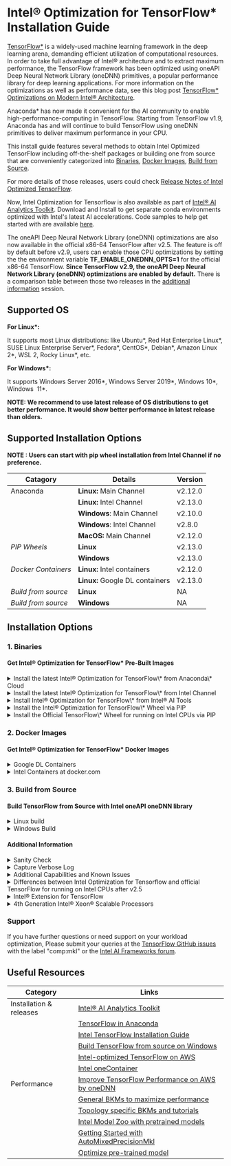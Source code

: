 
Intel® Optimization for TensorFlow\* Installation Guide
=======================================================

[TensorFlow\*](https://github.com/tensorflow/tensorflow) is a widely-used machine learning framework in the deep learning arena, demanding efficient utilization of computational resources. In order to take full advantage of Intel® architecture and to extract maximum performance, the TensorFlow framework has been optimized using oneAPI Deep Neural Network Library (oneDNN) primitives, a popular performance library for deep learning applications. For more information on the optimizations as well as performance data, see this blog post [TensorFlow\* Optimizations on Modern Intel® Architecture](/content/www/us/en/developer/articles/technical/tensorflow-optimizations-on-modern-intel-architecture.html).

Anaconda\* has now made it convenient for the AI community to enable high-performance-computing in TensorFlow. Starting from TensorFlow v1.9, Anaconda has and will continue to build TensorFlow using oneDNN primitives to deliver maximum performance in your CPU.

This install guide features several methods to obtain Intel Optimized TensorFlow including off-the-shelf packages or building one from source that are conveniently categorized into [Binaries](#binaries), [Docker Images](#docker_images), [Build from Source](#build_from_source). 

For more details of those releases, users could check [Release Notes of Intel Optimized TensorFlow](https://github.com/Intel-tensorflow/tensorflow/releases).

Now, Intel Optimization for Tensorflow is also available as part of [Intel® AI Analytics Toolkit](/content/www/us/en/developer/tools/oneapi/ai-analytics-toolkit.html). Download and Install to get separate conda environments optimized with Intel's latest AI accelerations. Code samples to help get started with are available [here](https://github.com/oneapi-src/oneAPI-samples/tree/master/AI-and-Analytics).

The oneAPI Deep Neural Network Library (oneDNN) optimizations are also now available in the official x86-64 TensorFlow after v2.5. The feature is off by default before v2.9, users can enable those CPU optimizations by setting the the environment variable **TF\_ENABLE\_ONEDNN\_OPTS=1** for the official x86-64 TensorFlow. **Since TensorFlow v2.9, the oneAPI Deep Neural Network Library (oneDNN) optimizations are enabled by default.** There is a comparison table between those two releases in the [additional information](#additional-information) session.

Supported OS
------------

**For Linux\*:**

It supports most Linux distributions: like Ubuntu\*, Red Hat Enterprise Linux\*, SUSE Linux Enterprise Server\*, Fedora\*, CentOS\*, Debian\*, Amazon Linux 2\*, WSL 2, Rocky Linux\*, etc.

**For Windows\*:**

It supports Windows Server 2016\*, Windows Server 2019\*, Windows 10\*, Windows  11\*.

**NOTE: We recommend to use latest release of OS distributions to get better performance. It would show better performance in latest release than olders.**  

Supported Installation Options
------------------------------

**NOTE : Users can start with pip wheel installation from Intel Channel if no preference.**

| Catagory | Details |  Version |
| ----------- | ----------- | ----------- |
| Anaconda | **Linux:** Main Channel |  v2.12.0 |
|  | **Linux:** Intel Channel | v2.13.0 |
|  | **Windows**: Main Channel | v2.10.0 |
|  | **Windows**: Intel Channel | v2.8.0 |
|  | **MacOS:** Main Channel | v2.12.0 |
| _PIP Wheels_ | **Linux** | v2.13.0 |
|  | **Windows** | v2.13.0 |
| _Docker Containers_ | **Linux:** Intel containers | v2.12.0 |
|  | **Linux:** Google DL containers | v2.13.0 |
| _Build from source_ | **Linux** | NA |
| _Build from source_ | **Windows** | NA |


Installation Options
--------------------

### 1\. Binaries

#### Get Intel® Optimization for TensorFlow\* Pre-Built Images

<details>
  <summary>Install the latest Intel® Optimization for TensorFlow\* from Anaconda\* Cloud</summary>
  <br>
Available for Linux\*, Windows\*, MacOS\*

| **OS** | **TensorFlow\* version** | 
| -------- | -------- | 
| Linux\* | 2.12.0 | 
| Windows\*| 2.10.0 | 
| MacOS\* | 2.12.0 | 

  
Installation instructions:

If you don't have conda package manager, download and install [Anaconda](https://docs.anaconda.com/anaconda/install/)

Linux, MacOS, Windows (after 2.5.0) 

Open Anaconda prompt and use the following instruction

`conda install tensorflow`

In case your anaconda channel is not the highest priority channel by default(or you are not sure), use the following command to make sure you get the right TensorFlow with Intel optimizations

`conda install tensorflow -c anaconda`

Windows (2.5.0 and earlier)

Open Anaconda prompt and use the following instruction

`conda install tensorflow-mkl`

(or)

`conda install tensorflow-mkl -c anaconda`

Besides the install method described above, Intel Optimization for TensorFlow is distributed as wheels, docker images and conda package on Intel channel. Follow one of the installation procedures to get Intel-optimized TensorFlow.

Note: All binaries distributed by Intel were built against the TensorFlow version tags in a centOS container with gcc 4.8.5 and glibc 2.17 with the following compiler flags (shown below as passed to bazel\*)

```
\--cxxopt=-D\_GLIBCXX\_USE\_CXX11\_ABI=0 --copt=-march=corei7-avx --copt=-mtune=core-avx-i --copt=-O3 --copt=-Wformat --copt=-Wformat-security --copt=-fstack-protector --copt=-fPIC --copt=-fpic --linkopt=-znoexecstack --linkopt=-zrelro --linkopt=-znow --linkopt=-fstack-protector
```
**Note: please use the following instructions if you install TensorFlow\* v2.8 for missing python-flatbuffers module in TensorFlow\* v2.8.**

Linux, MacOS, Windows (after 2.5.0) 

`conda install tensorflow python-flatbuffers`

Windows (2.5.0 and earlier)

`conda install tensorflow-mkl python-flatbuffers` 

</details>


<details>
<summary>Install the latest Intel® Optimization for TensorFlow\* from Intel Channel</summary>
  <br>

Available for Linux\*, Windows\*


| **OS** | **TensorFlow\* version** | **Python Version** |
| -------- | -------- | ----------- |
| Linux\* | 2.13.0 | 3.9 |
| Windows\*| 2.8.0 | 3.7, 3.8, 3.9 and 3.10 |


Installation instructions:

Open Anaconda prompt and use the following instruction.   

After 2.9 :  
`conda install intel-tensorflow -c intel`  

2.9 and ealier :  
`conda install tensorflow -c intel` 

**Note: please use the following instructions if you install TensorFlow\* v2.8 for missing python-flatbuffers module in TensorFlow\* v2.8.**

`conda install tensorflow python-flatbuffers -c intel`

</details>

<details>
  <summary>Install Intel® Optimization for TensorFlow\* from Intel® AI Tools </summary>
  <br>

Available for Linux\*

TensorFlow\* version: 2.14.0

Installation instructions:

There are multiple options provided to download Intel® AI Tools, including Conda, PIP and containers.

**All available download and installation guides can be found [here]([https://www.intel.com/content/www/us/en/developer/tools/oneapi/ai-analytics-toolkit-download.html?operatingsystem=linux](https://www.intel.com/content/www/us/en/developer/tools/oneapi/ai-tools-selector.html))**

</details>


<details>
  <summary> Install the Intel® Optimization for TensorFlow\* Wheel via PIP </summary>
  <br>

Run the below instruction to install the wheel into an existing Python* installation.
> **Notes:** Starting from 2.14.0, Python versions supported are changed to 3.9, 3.10, 3.11 

For Linux\* :

`pip install intel-tensorflow==2.14.0 # or earlier`

For Windows\* (starting from TensorFlow 2.10.0) :

`pip install tensorflow-intel==2.15.0 # or later`

If your machine has AVX512 instruction set supported please use the below packages for better performance.

`pip install intel-tensorflow-avx512==2.14.0  # or earlier, linux only`

**Note: For TensorFlow versions 1.13, 1.14 and 1.15 with pip > 20.0, if you experience invalid wheel error, try to downgrade the pip version to < 20.0**

For e.g

`python -m pip install --force-reinstall pip==19.0`
  
**Note: If your machine has AVX-512 instruction set supported, please download and install the wheel file with AVX-512 as minimum required instruction set from the table above, otherwise download and install the wheel without AVX-512. All Intel TensorFlow binaries are optimized with oneAPI Deep Neural Network Library (oneDNN), which will use the AVX2 or AVX512F FMA etc CPU instructions automatically in performance-critical operations based on the supported Instruction sets on your machine for both Windows and Linux OS.** 

**Note: If you ran into the following Warning on ISA above AVX2, please download and install the wheel file with AVX-512 as minimum required instruction set from the table above.**

I tensorflow/core/platform/cpu\_feature\_guard.cc:142\] This TensorFlow binary is optimized with oneAPI Deep Neural Network Library (oneDNN) to use the following CPU instructions in performance-critical operations: AVX2 AVX512F FMA To enable them in other operations, rebuild TensorFlow with the appropriate compiler flags.

**Note: If you run a release with AVX-512 as minimum required instruction set on a machine without AVX-512 instruction set support, you will run into "Illegal instruction (core dumped)" error.**

**Note than for 1.14.0 install we have fixed a few vulnerabilities and the corrected versions can be installed using the below commands. We identified new CVE issues from curl and GCP support in the previous pypi package release, so we had to introduce a new set of fixed packages in PyPI**

**Available for Linux\* [here](https://pypi.org/project/intel-tensorflow/)**

</details>

<details>
<summary> Install the Official TensorFlow\* Wheel for running on Intel CPUs via PIP </summary>
<br>
Available for Linux\*

TensorFlow version: 2.15.0

Installation instructions:

Run the below instruction to install the wheel into an existing Python\* installation. Python versions supported are 3.9, 3.10, 3.11

`pip install tensorflow==2.15.0`

The oneDNN CPU optimizations are enabled by default.

Please check [#Additional Info](#Additional Info) for differences between Intel® Optimization for TensorFlow\* and official TensorFlow\*.
</details>
  
  
### 2. Docker Images

#### Get Intel® Optimization for TensorFlow\* Docker Images

  
<details>
<summary> Google DL Containers </summary>
<br>

Starting version 1.14, Google released DL containers for TensorFlow on CPU optimized with oneDNN by default. The TensorFlow v1.x CPU container names are in the format "tf-cpu.", TensorFlow v2.x CPU container names are in the format "tf2-cpu." and support Python3. Below are sample commands to download the docker image locally and launch the container for TensorFlow 1.15 or TensorFlow 2.13. Please use one of the following commands at one time.

\# TensorFlow 1.15

`docker run -d -p 8080:8080 -v /home:/home gcr.io/deeplearning-platform-release/tf-cpu.1-15`

\# TensorFlow 2.13

`docker run -d -p 8080:8080 -v /home:/home gcr.io/deeplearning-platform-release/tf2-cpu.2-13.py310`

This command will start the TensorFlow 1.15 or TensorFlow 2.13 with oneDNN enabled in detached mode, bind the running Jupyter server to port 8080 on the local machine, and mount local /home directory to /home in the container. The running JupyterLab instance can be accessed at localhost:8080.

To launch an interactive bash instance of the docker container, run one of the below commands.

\# TensorFlow 1.15

`docker run -v /home:/home -it gcr.io/deeplearning-platform-release/tf-cpu.1-15 bash`

\# TensorFlow 2.13

`docker run -v /home:/home -it gcr.io/deeplearning-platform-release/tf2-cpu.2-13.py310 bash`

**Available Container Configurations**

You can find all supported docker tags/configurations [here](https://cloud.google.com/ai-platform/deep-learning-containers/docs/choosing-container).

</details>
  
<details>
<summary> Intel Containers at docker.com </summary>
<br>

Tensorflow Version: 2.12.0

These docker images are all published at [http://hub.docker.com](http://hub.docker.com) in [intel/intel-optimized-tensorflow](https://hub.docker.com/r/intel/intel-optimized-tensorflow) and [intel/intel-optimized-tensorflow-avx512](http://hub.docker.com/r/intel/intel-optimized-tensorflow-avx512/tags) namespaces and can be pulled with the following command:

\# intel-optimized-tensorflow

`docker pull intel/intel-optimized-tensorflow`

\# intel-optimized-tensorflow-avx512

`docker pull intel/intel-optimized-tensorflow-avx512:latest`

For example, to run the data science container directly, simply

\# intel-optimized-tensorflow

`docker run -it -p 8888:8888 intel/intel-optimized-tensorflow`

\# intel-optimized-tensorflow-avx512

`docker run -it -p 8888:8888 intel/intel-optimized-tensorflow-avx512:latest`

And then go to your browser on [http://localhost:8888/](http://localhost:8888/)

  
For those who want to navigate through the browser, follow the links:

*   For AVX as mimimum required instruction set: [https://hub.docker.com/r/intel/intel-optimized-tensorflow](https://hub.docker.com/r/intel/intel-optimized-tensorflow)
*   For AVX-512 as mimimum required instruction set: [https://hub.docker.com/r/intel/intel-optimized-tensorflow-avx512](https://hub.docker.com/r/intel/intel-optimized-tensorflow-avx512/tags)

**Available Container Configurations**

You can find all supported docker tags/configurations for [intel-optimized-tensorflow](https://hub.docker.com/r/intel/intel-optimized-tensorflow) and [intel-optimized-tensorflow-avx512](https://hub.docker.com/r/intel/intel-optimized-tensorflow-avx512/tags).

**To get the latest Release Notes on Intel® Optimization for TensorFlow\*, please refer this [article](/content/www/us/en/developer/articles/guide/optimization-for-tensorflow-installation-guide.html).**

**More containers for Intel® Optimization for TensorFlow\* can be found at the [Intel® oneContainer Portal](/content/www/us/en/developer/tools/containers/overview.html).**
</details>
  
  
### 3\. Build from Source
#### Build TensorFlow from Source with Intel oneAPI oneDNN library

<details>
<summary> Linux build </summary>
<br>

Building TensorFlow from source is not recommended. However, if instructions provided above do not work due to unsupported ISA, you can always build from source.

Building TensorFlow from source code requires Bazel installation, refer to the instructions here, [Installing Bazel](https://docs.bazel.build/versions/master/install.html#mac-os-x).

Installation instructions:

1.  Ensure numpy, keras-applications, keras-preprocessing, pip, six, wheel, mock packages are installed in the Python environment where TensorFlow is being built and installed.
2.  Clone the TensorFlow source code and checkout a branch of your preference
    *   `git clone https://github.com/tensorflow/tensorflow`
    *   `git checkout r2.13`
3.  Run "./configure" from the TensorFlow source directory
4.  Execute the following commands to create a pip package that can be used to install the optimized TensorFlow build.
    *   PATH can be changed to point to a specific version of GCC compiler:
        
        `export PATH=/PATH//bin:$PATH`
        
    *   LD\_LIBRARY\_PATH can also be to new:
        
        export LD\_LIBRARY\_PATH=/PATH//lib64:$LD\_LIBRARY\_PATH
        
    *   Set the compiler flags support by the GCC on your machine to build TensorFlow with oneDNN.
        
        `bazel build --config=mkl -c opt --copt=-march=native //tensorflow/tools/pip\_package:build\_pip\_package`
        
         
        *   If you would like to build the binary against certain hardware, ensure appropriate "march" and "mtune" flags are set. Refer the [gcc online docs](https://gcc.gnu.org/onlinedocs/) or [gcc x86-options](https://gcc.gnu.org/onlinedocs/gcc/x86-Options.html) to know the flags supported by your GCC version.
            
            `bazel build --config=mkl --cxxopt=-D\_GLIBCXX\_USE\_CXX11\_ABI=0 --copt=-march=sandybridge --copt=-mtune=ivybridge --copt=-O3 //tensorflow/tools/pip\_package:build\_pip\_package`
            
        *   Alternatively, if you would like to build the binary against certain instruction sets, set appropriate "Instruction sets" flags:
            
            `bazel build --config=mkl -c opt --copt=-mavx --copt=-mavx2 --copt=-mfma --copt=-mavx512f --copt=-mavx512pf --copt=-mavx512cd --copt=-mavx512er //tensorflow/tools/pip\_package:build\_pip\_package`
            
            **Flags set above will add AVX, AVX2 and AVX512 instructions which will result in "illegal instruction" errors when you use older CPUs. If you want to build on older CPUs, set the instruction flags accordingly.**
            
        *   Users could enable additional oneDNN features by passing a "--copt=-Dxxx" build option.  For example, enable ITT\_TASKS feature from oneDNN by using below build instruction. User could refer to [oneDNN build options](https://oneapi-src.github.io/oneDNN/dev_guide_build_options.html) for more details.
            
            `bazel build --config=mkl -c opt --copt=-march=native --copt=-DDNNL\_ENABLE\_ITT\_TASKS=True //tensorflow/tools/pip\_package:build\_pip\_package`
  
5.  Install the optimized TensorFlow wheel
    *   `bazel-bin/tensorflow/tools/pip\_package/build\_pip\_package ~/path\_to\_save\_wheel`
    *   `pip install --upgrade --user ~/path\_to\_save\_wheel/`

</details>
  
<details>
<summary> Windows Build </summary>
<br>

**\* Prior to TensorFlow 2.3**

**Prerequisites**

Install the below Visual C++ 2015 build tools from [https://visualstudio.microsoft.com/vs/older-downloads/](https://visualstudio.microsoft.com/vs/older-downloads/)

*   Microsoft Visual C++ 2015 Redistributable Update 3
*   Microsoft Build Tools 2015 Update 3

**Installation**

1.  Refer to [Linux Section](/content/www/us/en/develop/articles/intel-optimization-for-tensorflow-installation-guide.html#linux_B_S) and follow Steps 1 through 3
2.  To build TensorFlow with oneDNN support, we need two additional steps.
    *   Link.exe on  Visual Studio 2015 causes the linker issue when /WHOLEARCHIVE switch is used. To overcome this issue, install the hotfix to your Visual C++ compiler available at [https://support.microsoft.com/en-us/help/4020481/fix-link-exe-crashes-with-a-fatal-lnk1000-error-when-you-use-wholearch](https://support.microsoft.com/en-us/help/4020481/fix-link-exe-crashes-with-a-fatal-lnk1000-error-when-you-use-wholearch)  
    *   Add a PATH environment variable to include MKL runtime lib location that will be created during the build process. The base download location can be specified in the bazel build command by using the --output\_base option, and the oneDNN libraries will then be downloaded into a directory relative to that base              
        *   `set PATH=%PATH%;output\_dir\\external\\mkl\_windows\\lib`

         3. Bazel build with the with "mkl" flag and the "output\_dir" to use the right mkl libs

             `bazel --output\_base=output\_dir build --config=mkl --config=opt //tensorflow/tools/pip\_package:build\_pip\_package`

          4. Install the optimized TensorFlow wheel

      `bazel-bin\\tensorflow\\tools\\pip\_package\\build\_pip\_package C:\\temp\\path\_to\_save\_wheel`

      `pip install C:\\temp\\path\_to\_save\_wheel\\`

**\* TensorFlow 2.3 and newer:**

**Prerequisites**

       Please follow the [Setup for Windows](https://www.tensorflow.org/install/source_windows#setup_for_windows) to prepare the build environment.

**Installation**

1.  Set the following environment variables:
    *        `BAZEL\_SH: C:\\msys64/usr\\bin\\bash.exe`
    *        `BAZEL\_VS: C:\\Program Files (x86)\\Microsoft Visual Studio`
    *        `BAZEL\_VC: C:\\Program Files (x86)\\Microsoft Visual Studio\\2019\\Community\\VC`
2.  Note: For [compile time reduction](https://github.com/Intel-tensorflow/tensorflow/blob/860ad1d719a6ad32da3bd551af39a95be0b2e8c3/configure.py#L1247), please set:
    *   `set TF\_VC\_VERSION=16.6`
    *   More details can be found [here](https://groups.google.com/a/tensorflow.org/d/topic/build/SsW98Eo7l3o/discussion).
3.  Add to the PATH environment variable to include
    *   python path, e.g. C:\\Program Files\\_Python-version_  # Python38
        
    *   oneDNN runtime lib location that will be created during the build process, e.g. D:\\output\_dir\\external\\mkl\\windows\\lib
        
    *   the Bazel path, e.g. C:\\Program Files\\_Bazel-version_  # Bazel-3.7.2
        
    *   MSYS2 path, e.g. C:\\msys64;C:\\msys64/usr\\bin
        
    *   Git path, e.g. C:\\Program Files\\Git\\cmd;C:\\Program Files\\Git/usr\\bin
        
        `set PATH=%PATH%;C:\\Program Files\\Python38;D:\\output\_dir\\external\\mkl\_windows\\lib;C:\\Program Files\\Bazel-3.7.2;C:\\msys64;C:\\msys64/usr\\bin;C:\\Program Files\\Git\\cmd;C:\\Program Files\\Git/usr\\bin`
4.  Download the TensorFlow source code, checkout the release branch, and configure the build:
    *   `git clone https://github.com/Intel-tensorflow/tensorflow.git`
    *   `cd tensorflow`
    *   `git checkout _branch-name_ # r2.6, r2.7, etc.`
    *   `python ./configure.py`
5.  Set the oneDNN output directory location outside TensorFlow home directory to avoid infinite symlink expansion error. Then add the path to the oneDNN output directory to the system PATH:   
    *   `set OneDNN\_DIR=\\one\_dnn\_dir`
        
    *   `set PATH=%OneDNN\_DIR%;%PATH%`
        
6.  Build TensorFlow from source with oneDNN. Navigate to the TensorFlow root directory tensorflow and run the following bazel command to build TensorFlow oneDNN from Source:
    *   `bazel --output\_base=%OneDNN\_DIR% build --announce\_rc --config=opt --config=mkl --action\_env=PATH=""  --define=no\_tensorflow\_py\_deps=true  tensorflow/tools/pip\_package:build\_pip\_package`
        

**Note: Based on [bazel issue #7026](https://github.com/bazelbuild/bazel/issues/7026) we set --action\_env=PATH=. Open cmd.exe, run echo %PATH% and copy the output to the value of --action\_env=PATH=. If found, please use single quotes with folder names of white space**s.

</details>
  
 
#### Additional Information

  
<details>
<summary>Sanity Check </summary>
<br>

Once Intel-optimized TensorFlow is installed, running the below command must print "True" if oneDNN optimizations are present.
```
import tensorflow as tf

import os

def get\_mkl\_enabled\_flag():

    mkl\_enabled = False  
    major\_version = int(tf.\_\_version\_\_.split(".")\[0\])  
    minor\_version = int(tf.\_\_version\_\_.split(".")\[1\])  
    if major\_version >= 2:  
        if minor\_version < 5:  
            from tensorflow.python import \_pywrap\_util\_port  
        elif minor\_version >= 9:

            from tensorflow.python.util import \_pywrap\_util\_port  
            onednn\_enabled = int(os.environ.get('TF\_ENABLE\_ONEDNN\_OPTS', '1'))

        else:  
            from tensorflow.python.util import \_pywrap\_util\_port  
            onednn\_enabled = int(os.environ.get('TF\_ENABLE\_ONEDNN\_OPTS', '0'))  
        mkl\_enabled = \_pywrap\_util\_port.IsMklEnabled() or (onednn\_enabled == 1)  
    else:  
        mkl\_enabled = tf.pywrap\_tensorflow.IsMklEnabled()  
    return mkl\_enabled

print ("We are using Tensorflow version", tf.\_\_version\_\_)  
print("MKL enabled :", get\_mkl\_enabled\_flag())
```
</details>
  
 <details>
<summary> Capture Verbose Log </summary>
<br>

For a deeper analysis of what oneDNN calls are being made under the hood, we have enabled a flag "ONEDNN\_VERBOSE" to catpure a log. Set the  environment variable ONEDNN\_VERBOSE=1 and run the Tensorflow script. You should see an output similar to below  printed on the console. This will ensure that the workload not only has MKL enabled but utlizes oneDNN calls underneath. 

<<picture here>>

Here is how to intepret the the log

Tensorflow optimizations are agnostic to the type of hardware, ISA supported, dtype, ops used in the workload, this data is used as a starting point by the Tensorflow optimization engineers to understand the perframance impact on your workload and help optimize further
</details>
  
<details>
<summary> Additional Capabilities and Known Issues </summary>
<br>

1.  For Intel® Optimization for TensorFlow\* for 4th Generation Intel® Xeon® Scalable processors, please install the version after 2.12.0 to get good performance.   
    `$ pip install intel-tensorflow==2.12.0 # or 2.13.0, etc. `
2.  Intel-optimized TensorFlow enables oneDNN calls by default. **For v2.4 and previous version**, If at any point you wish to disable Intel MKL primitive calls, this can be disabled by setting TF\_DISABLE\_MKL flag to 1 before running your TensorFlow script.  
   `export TF\_DISABLE\_MKL=1 `     
    

           However, note that this flag will only disable oneDNN calls, but not MKL-ML calls. 

            Although oneDNN is responsible for most optimizations, certain ops are optimized by MKL-ML library, including matmul, transpose, etc. Disabling MKL-ML calls are not supported by TF\_DISABLE\_MKL flag at present and Intel is working with Google to add this functionality

       3. CPU affinity settings in Anaconda's TensorFlow: If oneDNN enabled TensorFlow is installed from the anaconda channel (not Intel channel), the "import tensorflow" command sets the KMP\_BLOCKTIME and OMP\_PROC\_BIND environment variables if not already set. However, these variables may have effects on other libraries such as Numpy/Scipy which use OpenMP or oneDNN. Alternatively, you can either set preferred values or unset them after importing TensorFlow. More details available in the TensorFlow GitHub [issue](https://github.com/tensorflow/tensorflow/issues/24172)

```
            import tensorflow # this sets KMP\_BLOCKTIME and OMP\_PROC\_BIND

            import os

            # delete the existing values

            del os.environ\['OMP\_PROC\_BIND'\]

           del os.environ\['KMP\_BLOCKTIME'\]
```
</details>
  
<details>
<summary> Differences between Intel Optimization for Tensorflow and official TensorFlow for running on Intel CPUs after v2.5 </summary>
<br>
Although official TensorFlow has oneDNN optimizations by default, there are still some major differences between Intel Optimization for Tensorflow and official TensorFlow

**Here is a comparison table For TensorFlow v2.9 and later.**

|             | Intel Optimization for Tensorflow	 | official TensorFlow (Running on Intel CPUs) |  
| ----------- | ----------- | ----------- |
| oneDNN optimiziations | Enabled by default | Enabled by default |
| OpenMP Optimizations | Enabled by default | N/A. use eigen thread pool instead |
| Layout Format | TensorFlow native layout format by default. No oneDNN blocked format support. | TensorFlow native layout format by default. No oneDNN blocked format support. |
| int8 support from oneDNN | Enabled by default |  Enabled by default |  
<br>

**Here is a comparison table For TensorFlow v2.8.**

|             | Intel Optimization for Tensorflow	 | official TensorFlow (Running on Intel CPUs) |  
| ----------- | ----------- | ----------- |
| oneDNN optimiziations | Enabled by default | Enable by setting environment variable TF_ENABLE_ONEDNN_OPTS=1 at runtime |
| OpenMP Optimizations | Enabled by default | N/A. use eigen thread pool instead |
| Layout Format | TensorFlow native layout format by default. No oneDNN blocked format support. | TensorFlow native layout format by default. No oneDNN blocked format support. |
| int8 support from oneDNN | Enabled by default | Enable by setting environment variable TF_ENABLE_ONEDNN_OPTS=1 at runtime |
<br>

**Here is a comparison table For TensorFlow v2.6 and v2.7.**

|             | Intel Optimization for Tensorflow	 | official TensorFlow (Running on Intel CPUs) |  
| ----------- | ----------- | ----------- |
| oneDNN optimiziations | Enabled by default | Enable by setting environment variable TF_ENABLE_ONEDNN_OPTS=1 at runtime |
| OpenMP Optimizations | Enabled by default | N/A. use eigen thread pool instead |
| Layout Format | TensorFlow native layout format by default.  Enable oneDNN blocked format by setting  environment variable TF_ENABLE_MKL_NATIVE_FORMAT=0 | TensorFlow native layout format by default.  Enable oneDNN blocked format by setting  environment variable TF_ENABLE_ONEDNN_OPTS=1 and TF_ENABLE_MKL_NATIVE_FORMAT=0 |
| int8 support from oneDNN | Enabled by default | Enable by setting environment variable TF_ENABLE_ONEDNN_OPTS=1 at runtime |
<br>

**Here is a comparison table for TensorFlow v2.5.**

|             | Intel Optimization for Tensorflow	 | official TensorFlow (Running on Intel CPUs) |  
| ----------- | ----------- | ----------- |
| oneDNN optimiziations | Enabled by default | Enable by setting environment variable TF_ENABLE_ONEDNN_OPTS=1 at runtime |
| OpenMP Optimizations | Enabled by default | N/A. use eigen thread pool instead |
| Layout Format | TensorFlow native layout format by default.  Enable oneDNN blocked format by setting  environment variable TF_ENABLE_MKL_NATIVE_FORMAT=0  | TensorFlow native layout format by default.  Enable oneDNN blocked format by setting  environment variable TF_ENABLE_ONEDNN_OPTS=1  and TF_ENABLE_MKL_NATIVE_FORMAT=0 |
| int8 support from oneDNN | Enabled by setting the env-variable TF_ENABLE_MKL_NATIVE_FORMAT=0 | Not supported |
<br>
  
</details>
  
<details>
<summary> Intel® Extension for TensorFlow </summary>
<br>


Intel has released [Intel® Extension for TensorFlow](https://github.com/intel/intel-extension-for-tensorflow) to support optimizations on Intel dGPU ( currently for Flex series)  and CPU.

**Please Note that the ITEX CPU release at this moment is an experimental feature, and users are strongly encouraged to continue using Intel optimizations for TensorFlow as directed in this install guide**

More info on ITEX can be accessed from these resources for **Intel dGPUs( Flex series)**

| Category | Links |  
| ----------- | ----------- |  
| Official Doc | [Get Started Document](https://intel.github.io/intel-extension-for-tensorflow/latest/get_started.html) |  
| Blog | [Accelerating TensorFlow on Intel Data Center GPU Flex Series](https://blog.tensorflow.org/2022/10/accelerating-tensorflow-on-intel-data-center-gpu-flex-series.html) |
| Blog | [Meet the Innovation of Intel AI Software: ITEX](https://www.intel.com/content/www/us/en/developer/articles/technical/innovation-of-ai-software-extension-tensorflow.html) |
   


</details>
  
 <details>
<summary> 4th Generation Intel® Xeon® Scalable Processors </summary>
<br>
Optimizations for 4th Generation Intel® Xeon® Scalable processors start from TensorFlow\* 2.12.

Official x86-64 TensorFlow has the 4th Gen Xeon scalable processors optimizations but the [Intel Optimization for TensorFlow](https://pypi.org/project/tensorflow-intel) has most up-to-date optimizations.

Please follow below instructions to install the release of Intel® Optimization for TensorFlow\* later than 2.12.0.

`pip install intel-tensorflow==2.12.0 # or 2.13.0 etc.`

</details>
 
### Support

If you have further questions or need support on your workload optimization, Please submit your queries at the [TensorFlow GitHub issues](https://github.com/tensorflow/tensorflow/issues) with the label "comp:mkl" or the [Intel AI Frameworks forum](https://forums.intel.com/s/topic/0TO0P000000Pms4WAC/intel-optimized-ai-frameworks).

Useful Resources
----------------

| **Category** | **Links** |  
| ----------- | ----------- |  
| Installation & releases | [Intel® AI Analytics Toolkit](/content/www/us/en/developer/tools/oneapi/ai-analytics-toolkit-download.html) |
|  | [TensorFlow in Anaconda](https://www.anaconda.com/tensorflow-in-anaconda/) |
|  | [Intel TensorFlow Installation Guide](/content/www/us/en/developer/articles/guide/optimization-for-tensorflow-installation-guide.html) |
|  | [Build TensorFlow from source on Windows](https://www.tensorflow.org/install/source_windows)|
|  | [Intel-optimized TensorFlow on AWS](https://aws.amazon.com/about-aws/whats-new/2018/11/tensorflow1_12_mms10_launch_deep_learning_ami/) |
|  | [Intel oneContainer](/content/www/us/en/developer/tools/containers/overview.html) |
| Performance| [Improve TensorFlow Performance on AWS by oneDNN](https://www.intel.com/content/www/us/en/developer/articles/technical/improve-tensorflow-performance-on-aws-instances.html#gs.3nhs4u) |
|  | [General BKMs to maximize performance](/content/www/us/en/developer/articles/technical/maximize-tensorflow-performance-on-cpu-considerations-and-recommendations-for-inference.html) |
|  | [Topology specific BKMs and tutorials](https://github.com/IntelAI/models/tree/master/docs) |
|  | [Intel Model Zoo with pretrained models](https://github.com/IntelAI/models) |
|  | [Getting Started with AutoMixedPrecisionMkl](/content/www/us/en/developer/articles/guide/getting-started-with-automixedprecisionmkl.html) |
|  | [Optimize pre-trained model](/content/www/us/en/developer/articles/technical/optimize-tensorflow-pre-trained-model-inference.html) |

